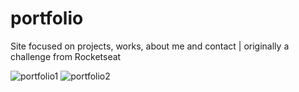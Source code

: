 # portfolio
Site focused on projects, works, about me and contact | originally a challenge from Rocketseat


![portfolio1](https://user-images.githubusercontent.com/95758854/196297448-79bd02e3-3be6-4f05-a257-0450eca94725.png)
![portfolio2](https://user-images.githubusercontent.com/95758854/196297444-96a17365-6c18-40d5-8374-1dfe6dd63f2c.png)
